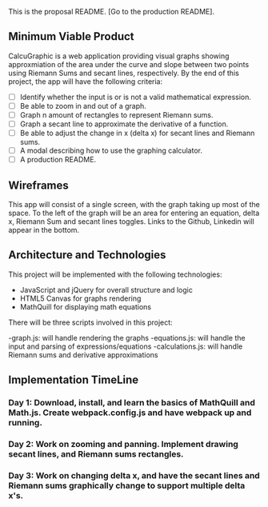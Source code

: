 This is the proposal README. [Go to the production README].
## Minimum Viable Product

  CalcuGraphic is a web application providing visual graphs showing approxmiation of the area under the curve and slope between two points using Riemann Sums and secant lines, respectively. By the end of this project, the app will have the following criteria:

  - [ ] Identify whether the input is or is not a valid mathematical expression.
  - [ ] Be able to zoom in and out of a graph.
  - [ ] Graph n amount of rectangles to represent Riemann sums.
  - [ ] Graph a secant line to approximate the derivative of a function.
  - [ ] Be able to adjust the change in x (delta x) for secant lines and Riemann sums.
  - [ ] A modal describing how to use the graphing calculator.
  - [ ] A production README.

## Wireframes

This app will consist of a single screen, with the graph taking up most of the space. To the left of the graph will be an area for entering an equation, delta x, Riemann Sum and secant lines toggles. Links to the Github, Linkedin will appear in the bottom.

## Architecture and Technologies

This project will be implemented with the following technologies:

- JavaScript and jQuery for overall structure and logic
- HTML5 Canvas for graphs rendering
- MathQuill for displaying math equations

There will be three scripts involved in this project:

-graph.js: will handle rendering the graphs
-equations.js: will handle the input and parsing of expressions/equations
-calculations.js: will handle Riemann sums and derivative approximations

## Implementation TimeLine

### Day 1: Download, install, and learn the basics of MathQuill and Math.js. Create webpack.config.js and have webpack up and running.

### Day 2: Work on zooming and panning. Implement drawing secant lines, and Riemann sums rectangles.

### Day 3: Work on changing delta x, and have the secant lines and Riemann sums graphically change to support multiple delta x's.

